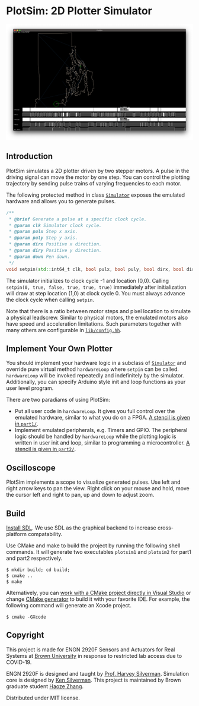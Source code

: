 # PlotSim: 2D Plotter Simulator
![PlotSim plots Rhode Island map](docs/plotsim.png "PlotSim GUI")

## Introduction
PlotSim simulates a 2D plotter driven by two stepper motors. A pulse in the driving signal can move the motor by one step. You can control the plotting trajectory by sending pulse trains of varying frequencies to each motor.

The following protected method in class [`Simulator`](lib/simulator.hh) exposes the emulated hardware and allows you to generate pulses.
```c++
/**
 * @brief Generate a pulse at a specific clock cycle.
 * @param clk Simulator clock cycle.
 * @param pulx Step x axis.
 * @param puly Step y axis.
 * @param dirx Positive x direction.
 * @param diry Positive y direction.
 * @param down Pen down.
 */
void setpin(std::int64_t clk, bool pulx, bool puly, bool dirx, bool diry, bool down);
```

The simulator initializes to clock cycle -1 and location (0,0). Calling `setpin(0, true, false, true, true, true)` immediately after initialization will draw at step location (1,0) at clock cycle 0. You must always advance the clock cycle when calling `setpin`.

Note that there is a ratio between motor steps and pixel location to simulate a physical leadscrew. Similar to physical motors, the emulated motors also have speed and acceleration limitations. Such parameters together with many others are configurable in [`lib/config.hh`](lib/config.hh).

## Implement Your Own Plotter
You should implement your hardware logic in a subclass of [`Simulator`](lib/simulator.hh) and override pure virtual method `hardwareLoop` where `setpin` can be called. `hardwareLoop` will be invoked repeatedly and indefinitely by the simulator. Additionally, you can specify Arduino style init and loop functions as your user level program.

There are two paradiams of using PlotSim:
- Put all user code in `hardwareLoop`. It gives you full control over the emulated hardware, similar to what you do on a FPGA. [A stencil is given in `part1/`](part1/).
- Implement emulated peripherals, e.g. Timers and GPIO. The peripheral logic should be handled by `hardwareLoop` while the plotting logic is written in user init and loop, similar to programming a microcontroller. [A stencil is given in `part2/`](part2/).

## Oscilloscope
PlotSim implements a scope to visualize generated pulses. Use left and right arrow keys to pan the view. Right click on your mouse and hold, move the cursor left and right to pan, up and down to adjust zoom.

## Build
[Install SDL](https://wiki.libsdl.org/Installation). We use SDL as the graphical backend to increase cross-platform compatability.

Use CMake and make to build the project by running the following shell commands. It will generate two executables `plotsim1` and `plotsim2` for part1 and part2 respectively.
```
$ mkdir build; cd build;
$ cmake ..
$ make
```
Alternatively, you can [work with a CMake project directly in Visual Studio](https://docs.microsoft.com/en-us/cpp/build/cmake-projects-in-visual-studio?view=vs-2019) or change [CMake generator](https://cmake.org/cmake/help/v3.14/manual/cmake-generators.7.html) to build it with your favorite IDE. For example, the following command will generate an Xcode project.
```
$ cmake -GXcode
```

## Copyright
This project is made for ENGN 2920F Sensors and Actuators for Real Systems at [Brown University](https://brown.edu) in response to restricted lab access due to COVID-19.

ENGN 2920F is designed and taught by [Prof. Harvey Silverman](mailto:hfs@lems.brown.edu). Simulation core is designed by [Ken Silverman](http://advsys.net/ken). This project is maintained by Brown graduate student [Haoze Zhang](mailto:haoze_zhang@brown.edu).

Distributed under MIT license.
